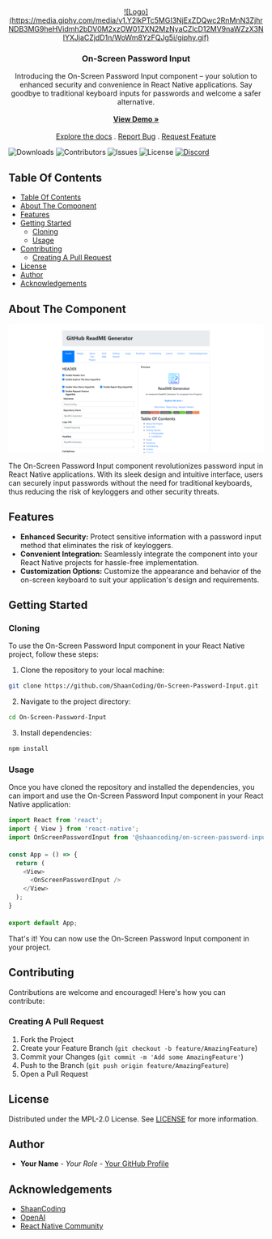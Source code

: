 <p align="center">
  <a href="https://github.com/ShaanCoding/ReadME-Generator">
     ![Logo](https://media.giphy.com/media/v1.Y2lkPTc5MGI3NjExZDQwc2RnMnN3ZjhrNDB3MG9heHVidmh2bDV0M2xzOW01ZXN2MzNyaCZlcD12MV9naWZzX3NlYXJjaCZjdD1n/WoWm8YzFQJg5i/giphy.gif)
  
  </a>

  <h3 align="center">On-Screen Password Input</h3>

  <p align="center">
    Introducing the On-Screen Password Input component – your solution to enhanced security and convenience in React Native applications. Say goodbye to traditional keyboard inputs for passwords and welcome a safer alternative.
    <br/>
    <br/>
    <a href="https://github.com/ShaanCoding/On-Screen-Password-Input"><strong>View Demo »</strong></a>
    <br/>
    <br/>
    <a href="https://github.com/ShaanCoding/On-Screen-Password-Input">Explore the docs</a>
    .
    <a href="https://github.com/ShaanCoding/On-Screen-Password-Input/issues">Report Bug</a>
    .
    <a href="https://github.com/ShaanCoding/On-Screen-Password-Input/issues">Request Feature</a>
  </p>
</p>

![Downloads](https://img.shields.io/github/downloads/ShaanCoding/On-Screen-Password-Input/total) ![Contributors](https://img.shields.io/github/contributors/ShaanCoding/On-Screen-Password-Input?color=dark-green) ![Issues](https://img.shields.io/github/issues/ShaanCoding/On-Screen-Password-Input) ![License](https://img.shields.io/github/license/ShaanCoding/On-Screen-Password-Input) [![Discord](https://img.shields.io/discord/199663269106024449)](https://discord.gg/6Kf422a)

## Table Of Contents

- [Table Of Contents](#table-of-contents)
- [About The Component](#about-the-component)
- [Features](#features)
- [Getting Started](#getting-started)
  - [Cloning](#cloning)
  - [Usage](#usage)
- [Contributing](#contributing)
  - [Creating A Pull Request](#creating-a-pull-request)
- [License](#license)
- [Author](#author)
- [Acknowledgements](#acknowledgements)

## About The Component

![Screen Shot](images/screenshot.png)

The On-Screen Password Input component revolutionizes password input in React Native applications. With its sleek design and intuitive interface, users can securely input passwords without the need for traditional keyboards, thus reducing the risk of keyloggers and other security threats.

## Features

- **Enhanced Security:** Protect sensitive information with a password input method that eliminates the risk of keyloggers.
- **Convenient Integration:** Seamlessly integrate the component into your React Native projects for hassle-free implementation.
- **Customization Options:** Customize the appearance and behavior of the on-screen keyboard to suit your application's design and requirements.

## Getting Started

### Cloning

To use the On-Screen Password Input component in your React Native project, follow these steps:

1. Clone the repository to your local machine:

```sh
git clone https://github.com/ShaanCoding/On-Screen-Password-Input.git
```

2. Navigate to the project directory:

```sh
cd On-Screen-Password-Input
```

3. Install dependencies:

```sh
npm install
```

### Usage

Once you have cloned the repository and installed the dependencies, you can import and use the On-Screen Password Input component in your React Native application:

```javascript
import React from 'react';
import { View } from 'react-native';
import OnScreenPasswordInput from '@shaancoding/on-screen-password-input';

const App = () => {
  return (
    <View>
      <OnScreenPasswordInput />
    </View>
  );
}

export default App;
```

That's it! You can now use the On-Screen Password Input component in your project.

## Contributing

Contributions are welcome and encouraged! Here's how you can contribute:

### Creating A Pull Request

1. Fork the Project
2. Create your Feature Branch (`git checkout -b feature/AmazingFeature`)
3. Commit your Changes (`git commit -m 'Add some AmazingFeature'`)
4. Push to the Branch (`git push origin feature/AmazingFeature`)
5. Open a Pull Request

## License

Distributed under the MPL-2.0 License. See [LICENSE](https://github.com/ShaanCoding/On-Screen-Password-Input/blob/main/LICENSE.md) for more information.

## Author

- **Your Name** - _Your Role_ - [Your GitHub Profile](https://github.com/your-profile/)

## Acknowledgements

- [ShaanCoding](https://github.com/ShaanCoding/)
- [OpenAI](https://openai.com/)
- [React Native Community](https://github.com/react-native-community)
